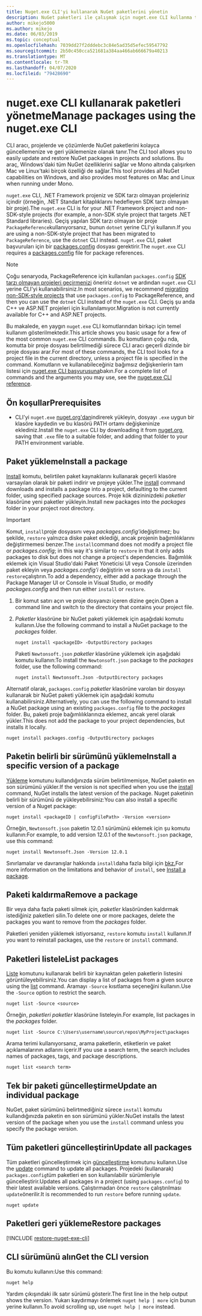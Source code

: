 ```yaml
---
title: Nuget.exe CLI'yi kullanarak NuGet paketlerini yönetin
description: NuGet paketleri ile çalışmak için nuget.exe CLI kullanma talimatları.
author: mikejo5000
ms.author: mikejo
ms.date: 06/03/2019
ms.topic: conceptual
ms.openlocfilehash: 7039dd27f2dddebc3c84e5ad35d5efec59547792
ms.sourcegitcommit: 2b50c450cca521681a384aa466ab666679a40213
ms.translationtype: MT
ms.contentlocale: tr-TR
ms.lasthandoff: 04/07/2020
ms.locfileid: "79428690"
---
```

# <a name="manage-packages-using-the-nugetexe-cli"></a><span data-ttu-id="98828-103">nuget.exe CLI kullanarak paketleri yönetme</span><span class="sxs-lookup"><span data-stu-id="98828-103">Manage packages using the nuget.exe CLI</span></span>

<span data-ttu-id="98828-104">CLI aracı, projelerde ve çözümlerde NuGet paketlerini kolayca güncellemenize ve geri yüklemenize olanak tanır.</span><span class="sxs-lookup"><span data-stu-id="98828-104">The CLI tool allows you to easily update and restore NuGet packages in projects and solutions.</span></span> <span data-ttu-id="98828-105">Bu araç, Windows'daki tüm NuGet özelliklerini sağlar ve Mono altında çalışırken Mac ve Linux'taki birçok özelliği de sağlar.</span><span class="sxs-lookup"><span data-stu-id="98828-105">This tool provides all NuGet capabilities on Windows, and also provides most features on Mac and Linux when running under Mono.</span></span>

<span data-ttu-id="98828-106">`nuget.exe` CLI, .NET Framework projeniz ve SDK tarzı olmayan projeleriniz içindir (örneğin, .NET Standart kitaplıklarını hedefleyen SDK tarzı olmayan bir proje).</span><span class="sxs-lookup"><span data-stu-id="98828-106">The `nuget.exe` CLI is for your .NET Framework project and non-SDK-style projects (for example, a non-SDK style project that targets .NET Standard libraries).</span></span> <span data-ttu-id="98828-107">Geçiş yapılan SDK tarzı olmayan bir proje `PackageReference`kullanıyorsanız, bunun `dotnet` yerine CLI'yi kullanın.</span><span class="sxs-lookup"><span data-stu-id="98828-107">If you are using a non-SDK-style project that has been migrated to `PackageReference`, use the `dotnet` CLI instead.</span></span> <span data-ttu-id="98828-108">`nuget.exe` CLI, paket başvuruları için bir [packages.config](../reference/packages-config.md) dosyası gerektirir.</span><span class="sxs-lookup"><span data-stu-id="98828-108">The `nuget.exe` CLI requires a [packages.config](../reference/packages-config.md) file for package references.</span></span>

> [!NOTE]
> <span data-ttu-id="98828-109">Çoğu senaryoda, PackageReference için kullanılan `packages.config` [SDK tarzı olmayan projeleri geçirmenizi](../consume-packages/migrate-packages-config-to-package-reference.md) öneririz `dotnet` ve ardından `nuget.exe` CLI yerine CLI'yi kullanabilirsiniz.</span><span class="sxs-lookup"><span data-stu-id="98828-109">In most scenarios, we recommend [migrating non-SDK-style projects](../consume-packages/migrate-packages-config-to-package-reference.md) that use `packages.config` to PackageReference, and then you can use the `dotnet` CLI instead of the `nuget.exe` CLI.</span></span> <span data-ttu-id="98828-110">Geçiş şu anda C++ ve ASP.NET projeleri için kullanılamıyor.</span><span class="sxs-lookup"><span data-stu-id="98828-110">Migration is not currently available for C++ and ASP.NET projects.</span></span>

<span data-ttu-id="98828-111">Bu makalede, en yaygın `nuget.exe` CLI komutlarından birkaçı için temel kullanım gösterilmektedir.</span><span class="sxs-lookup"><span data-stu-id="98828-111">This article shows you basic usage for a few of the most common `nuget.exe` CLI commands.</span></span> <span data-ttu-id="98828-112">Bu komutların çoğu nda, komutta bir proje dosyası belirtilmediği sürece CLI aracı geçerli dizinde bir proje dosyası arar.</span><span class="sxs-lookup"><span data-stu-id="98828-112">For most of these commands, the CLI tool looks for a project file in the current directory, unless a project file is specified in the command.</span></span> <span data-ttu-id="98828-113">Komutların ve kullanabileceğiniz bağımsız değişkenlerin tam listesi için [nuget.exe CLI başvurusuna](../reference/nuget-exe-cli-reference.md)bakın.</span><span class="sxs-lookup"><span data-stu-id="98828-113">For a complete list of commands and the arguments you may use, see the [nuget.exe CLI reference](../reference/nuget-exe-cli-reference.md).</span></span>

## <a name="prerequisites"></a><span data-ttu-id="98828-114">Ön koşullar</span><span class="sxs-lookup"><span data-stu-id="98828-114">Prerequisites</span></span>

- <span data-ttu-id="98828-115">CLI'yi `nuget.exe` [nuget.org'dan](https://dist.nuget.org/win-x86-commandline/latest/nuget.exe)indirerek yükleyin, dosyayı `.exe` uygun bir klasöre kaydedin ve bu klasörü PATH ortamı değişkeninize eklediniz.</span><span class="sxs-lookup"><span data-stu-id="98828-115">Install the `nuget.exe` CLI by downloading it from [nuget.org](https://dist.nuget.org/win-x86-commandline/latest/nuget.exe), saving that `.exe` file to a suitable folder, and adding that folder to your PATH environment variable.</span></span>

## <a name="install-a-package"></a><span data-ttu-id="98828-116">Paket yükleme</span><span class="sxs-lookup"><span data-stu-id="98828-116">Install a package</span></span>

<span data-ttu-id="98828-117">[Install](../reference/cli-reference/cli-ref-install.md) komutu, belirtilen paket kaynaklarını kullanarak geçerli klasöre varsayılan olarak bir paketi indirir ve projeye yükler.</span><span class="sxs-lookup"><span data-stu-id="98828-117">The [install](../reference/cli-reference/cli-ref-install.md) command downloads and installs a package into a project, defaulting to the current folder, using specified package sources.</span></span> <span data-ttu-id="98828-118">Proje kök dizininizdeki *paketler* klasörüne yeni paketler yükleyin.</span><span class="sxs-lookup"><span data-stu-id="98828-118">Install new packages into the *packages* folder in your project root directory.</span></span>

> [!IMPORTANT]
> <span data-ttu-id="98828-119">Komut, `install`proje dosyasını veya *packages.config'i*değiştirmez; bu şekilde, `restore` yalnızca diske paket eklediği, ancak projenin bağımlılıklarını değiştirmemesi benzer.</span><span class="sxs-lookup"><span data-stu-id="98828-119">The `install`command does not modify a project file or *packages.config*; in this way it's similar to `restore` in that it only adds packages to disk but does not change a project's dependencies.</span></span> <span data-ttu-id="98828-120">Bağımlılık eklemek için Visual Studio'daki Paket Yöneticisi UI veya Console üzerinden paket ekleyin veya *packages.config'i* değiştirin ve sonra ya da `install` `restore`çalıştırın.</span><span class="sxs-lookup"><span data-stu-id="98828-120">To add a dependency, either add a package through the Package Manager UI or Console in Visual Studio, or modify *packages.config* and then run either `install` or `restore`.</span></span>

1. <span data-ttu-id="98828-121">Bir komut satırı açın ve proje dosyanızı içeren dizine geçin.</span><span class="sxs-lookup"><span data-stu-id="98828-121">Open a command line and switch to the directory that contains your project file.</span></span>

2. <span data-ttu-id="98828-122">*Paketler* klasörüne bir NuGet paketi yüklemek için aşağıdaki komutu kullanın.</span><span class="sxs-lookup"><span data-stu-id="98828-122">Use the following command to install a NuGet package to the *packages* folder.</span></span>

    ```cli
    nuget install <packageID> -OutputDirectory packages
    ```

    <span data-ttu-id="98828-123">Paketi `Newtonsoft.json` *paketler* klasörüne yüklemek için aşağıdaki komutu kullanın:</span><span class="sxs-lookup"><span data-stu-id="98828-123">To install the `Newtonsoft.json` package to the *packages* folder, use the following command:</span></span>

    ```cli
    nuget install Newtonsoft.Json -OutputDirectory packages
    ```

<span data-ttu-id="98828-124">Alternatif olarak, `packages.config` *paketler* klasörüne varolan bir dosyayı kullanarak bir NuGet paketi yüklemek için aşağıdaki komutu kullanabilirsiniz.</span><span class="sxs-lookup"><span data-stu-id="98828-124">Alternatively, you can use the following command to install a NuGet package using an existing `packages.config` file to the *packages* folder.</span></span> <span data-ttu-id="98828-125">Bu, paketi proje bağımlılıklarınıza eklemez, ancak yerel olarak yükler.</span><span class="sxs-lookup"><span data-stu-id="98828-125">This does not add the package to your project dependencies, but installs it locally.</span></span>

```cli
nuget install packages.config -OutputDirectory packages
```

## <a name="install-a-specific-version-of-a-package"></a><span data-ttu-id="98828-126">Paketin belirli bir sürümünü yükleme</span><span class="sxs-lookup"><span data-stu-id="98828-126">Install a specific version of a package</span></span>

<span data-ttu-id="98828-127">[Yükleme](../reference/cli-reference/cli-ref-install.md) komutunu kullandığınızda sürüm belirtilmemişse, NuGet paketin en son sürümünü yükler.</span><span class="sxs-lookup"><span data-stu-id="98828-127">If the version is not specified when you use the [install](../reference/cli-reference/cli-ref-install.md) command, NuGet installs the latest version of the package.</span></span> <span data-ttu-id="98828-128">Nuget paketinin belirli bir sürümünü de yükleyebilirsiniz:</span><span class="sxs-lookup"><span data-stu-id="98828-128">You can also install a specific version of a Nuget package:</span></span>

```cli
nuget install <packageID | configFilePath> -Version <version>
```

<span data-ttu-id="98828-129">Örneğin, `Newtonsoft.json` paketin 12.0.1 sürümünü eklemek için şu komutu kullanın:</span><span class="sxs-lookup"><span data-stu-id="98828-129">For example, to add version 12.0.1 of the `Newtonsoft.json` package, use this command:</span></span>

```cli
nuget install Newtonsoft.Json -Version 12.0.1
```

<span data-ttu-id="98828-130">Sınırlamalar ve davranışlar hakkında `install`daha fazla bilgi için [bkz.](#install-a-package)</span><span class="sxs-lookup"><span data-stu-id="98828-130">For more information on the limitations and behavior of `install`, see [Install a package](#install-a-package).</span></span>

## <a name="remove-a-package"></a><span data-ttu-id="98828-131">Paketi kaldırma</span><span class="sxs-lookup"><span data-stu-id="98828-131">Remove a package</span></span>

<span data-ttu-id="98828-132">Bir veya daha fazla paketi silmek *için, paketler* klasöründen kaldırmak istediğiniz paketleri silin.</span><span class="sxs-lookup"><span data-stu-id="98828-132">To delete one or more packages, delete the packages you want to remove from the *packages* folder.</span></span>

<span data-ttu-id="98828-133">Paketleri yeniden yüklemek istiyorsanız, `restore` komutu `install` kullanın.</span><span class="sxs-lookup"><span data-stu-id="98828-133">If you want to reinstall packages, use the `restore` or `install` command.</span></span>

## <a name="list-packages"></a><span data-ttu-id="98828-134">Paketleri listele</span><span class="sxs-lookup"><span data-stu-id="98828-134">List packages</span></span>

<span data-ttu-id="98828-135">[Liste](../reference/cli-reference/cli-ref-list.md) komutunu kullanarak belirli bir kaynaktan gelen paketlerin listesini görüntüleyebilirsiniz.</span><span class="sxs-lookup"><span data-stu-id="98828-135">You can display a list of packages from a given source using the [list](../reference/cli-reference/cli-ref-list.md) command.</span></span> <span data-ttu-id="98828-136">Aramayı `-Source` kısıtlama seçeneğini kullanın.</span><span class="sxs-lookup"><span data-stu-id="98828-136">Use the `-Source` option to restrict the search.</span></span>

```cli
nuget list -Source <source>
```

<span data-ttu-id="98828-137">Örneğin, *paketleri paketler* klasörüne listeleyin.</span><span class="sxs-lookup"><span data-stu-id="98828-137">For example, list packages in the *packages* folder.</span></span>

```cli
nuget list -Source C:\Users\username\source\repos\MyProject\packages
```

<span data-ttu-id="98828-138">Arama terimi kullanıyorsanız, arama paketlerin, etiketlerin ve paket açıklamalarının adlarını içerir.</span><span class="sxs-lookup"><span data-stu-id="98828-138">If you use a search term, the search includes names of packages, tags, and package descriptions.</span></span>

```cli
nuget list <search term>
```

## <a name="update-an-individual-package"></a><span data-ttu-id="98828-139">Tek bir paketi güncelleştirme</span><span class="sxs-lookup"><span data-stu-id="98828-139">Update an individual package</span></span>

<span data-ttu-id="98828-140">NuGet, paket sürümünü belirtmediğiniz sürece `install` komutu kullandığınızda paketin en son sürümünü yükler.</span><span class="sxs-lookup"><span data-stu-id="98828-140">NuGet installs the latest version of the package when you use the `install` command unless you specify the package version.</span></span>

## <a name="update-all-packages"></a><span data-ttu-id="98828-141">Tüm paketleri güncelleştirin</span><span class="sxs-lookup"><span data-stu-id="98828-141">Update all packages</span></span>

<span data-ttu-id="98828-142">Tüm paketleri güncelleştirmek için [güncelleştirme](../reference/cli-reference/cli-ref-update.md) komutunu kullanın.</span><span class="sxs-lookup"><span data-stu-id="98828-142">Use the [update](../reference/cli-reference/cli-ref-update.md) command to update all packages.</span></span> <span data-ttu-id="98828-143">Projedeki (kullanarak) `packages.config`tüm paketleri en son kullanılabilir sürümleriyle güncelleştirir.</span><span class="sxs-lookup"><span data-stu-id="98828-143">Updates all packages in a project (using `packages.config`) to their latest available versions.</span></span> <span data-ttu-id="98828-144">Çalıştırmadan önce `restore` çalıştırılması `update`önerilir.</span><span class="sxs-lookup"><span data-stu-id="98828-144">It is recommended to run `restore` before running `update`.</span></span>

```cli
nuget update
```

## <a name="restore-packages"></a><span data-ttu-id="98828-145">Paketleri geri yükleme</span><span class="sxs-lookup"><span data-stu-id="98828-145">Restore packages</span></span>

[!INCLUDE [restore-nuget-exe-cli](includes/restore-nuget-exe-cli.md)]

## <a name="get-the-cli-version"></a><span data-ttu-id="98828-146">CLI sürümünü alın</span><span class="sxs-lookup"><span data-stu-id="98828-146">Get the CLI version</span></span>

<span data-ttu-id="98828-147">Bu komutu kullanın:</span><span class="sxs-lookup"><span data-stu-id="98828-147">Use this command:</span></span>

```cli
nuget help
```

<span data-ttu-id="98828-148">Yardım çıkışındaki ilk satır sürümü gösterir.</span><span class="sxs-lookup"><span data-stu-id="98828-148">The first line in the help output shows the version.</span></span> <span data-ttu-id="98828-149">Yukarı kaydırmayı önlemek `nuget help | more` için bunun yerine kullanın.</span><span class="sxs-lookup"><span data-stu-id="98828-149">To avoid scrolling up, use `nuget help | more` instead.</span></span>